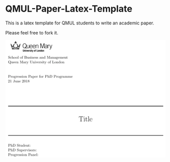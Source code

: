 # QMUL-Paper-Latex-Template
This is a latex template for QMUL students to write an academic paper.

Please feel free to fork it.

![](figures/cover.png)
